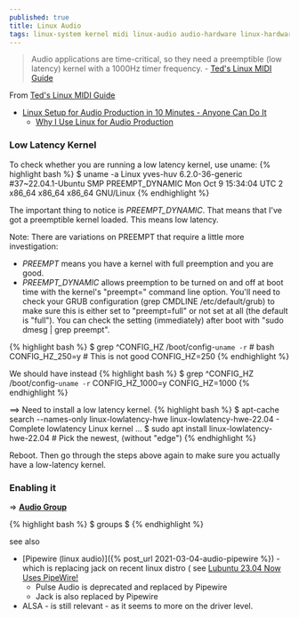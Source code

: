 ```yaml
---
published: true
title: Linux Audio
tags: linux-system kernel midi linux-audio audio-hardware linux-hardware
---
```

> Audio applications are time-critical, so they need a preemptible (low latency) kernel with a 1000Hz timer frequency. - [Ted's Linux MIDI Guide](http://www.tedfelix.com/linux/linux-midi.html)

From [Ted's Linux MIDI Guide](http://www.tedfelix.com/linux/linux-midi.html)

- [Linux Setup for Audio Production in 10 Minutes - Anyone Can Do It](https://www.youtube.com/watch?v=idcGxMFwvv8)
	- [Why I Use Linux for Audio Production](https://www.youtube.com/watch?v=bGpRACAuoWU)

### Low Latency Kernel

To check whether you are running a low latency kernel, use uname:
{% highlight bash %}
$ uname -a
Linux yves-huv 6.2.0-36-generic #37~22.04.1-Ubuntu SMP PREEMPT_DYNAMIC Mon Oct  9 15:34:04 UTC 2 x86_64 x86_64 x86_64 GNU/Linux
{% endhighlight %}

The important thing to notice is _PREEMPT_DYNAMIC_. That means that I've got a preemptible kernel loaded. This means low latency.

Note: There are variations on PREEMPT that require a little more investigation:
- _PREEMPT_ means you have a kernel with full preemption and you are good. 
- _PREEMPT_DYNAMIC_ allows preemption to be turned on and off at boot time with the kernel's "preempt=" command line option. You'll need to check your GRUB configuration (grep CMDLINE /etc/default/grub) to make sure this is either set to "preempt=full" or not set at all (the default is "full"). You can check the setting (immediately) after boot with "sudo dmesg | grep preempt".

{% highlight bash %}
$ grep ^CONFIG_HZ /boot/config-`uname -r` # bash
CONFIG_HZ_250=y   # This is not good
CONFIG_HZ=250
{% endhighlight %}

We should have instead
{% highlight bash %}
$ grep ^CONFIG_HZ /boot/config-`uname -r`
CONFIG_HZ_1000=y
CONFIG_HZ=1000
{% endhighlight %}

==> Need to install a low latency kernel.
{% highlight bash %}
$ apt-cache search --names-only linux-lowlatency-hwe
linux-lowlatency-hwe-22.04 - Complete lowlatency Linux kernel
...
$ sudo apt install linux-lowlatency-hwe-22.04 # Pick the newest, (without "edge")
{% endhighlight %}

Reboot. Then go through the steps above again to make sure you actually have a low-latency kernel.

### Enabling it

=> [**Audio Group**](https://wiki.ubuntu.com/Audio/TheAudioGroup)

{% highlight bash %}
$ groups
$ 
{% endhighlight %}

see also
- [Pipewire (linux audio)]({% post_url 2021-03-04-audio-pipewire %}) - which is replacing jack on recent linux distro ( see [Lubuntu 23.04 Now Uses PipeWire!](https://discourse.lubuntu.me/t/lubuntu-23-04-now-uses-pipewire-info-you-should-know-call-for-testing/3907)
	- Pulse Audio is deprecated and replaced by Pipewire 
    - Jack is also replaced by Pipewire
- ALSA - is still relevant - as it seems to more on the driver level.
